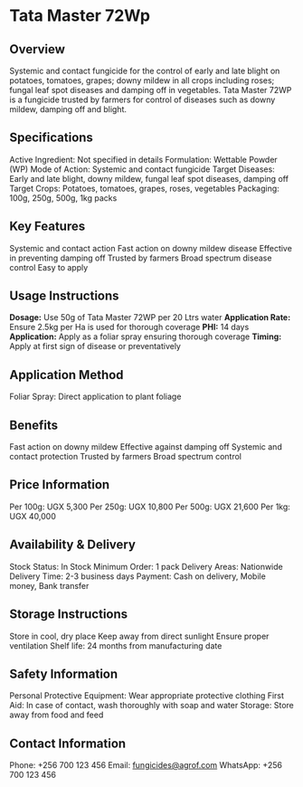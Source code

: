 # Tata Master 72Wp

## Overview
Systemic and contact fungicide for the control of early and late blight on potatoes, tomatoes, grapes; downy mildew in all crops including roses; fungal leaf spot diseases and damping off in vegetables. Tata Master 72WP is a fungicide trusted by farmers for control of diseases such as downy mildew, damping off and blight.

## Specifications
Active Ingredient: Not specified in details
Formulation: Wettable Powder (WP)
Mode of Action: Systemic and contact fungicide
Target Diseases: Early and late blight, downy mildew, fungal leaf spot diseases, damping off
Target Crops: Potatoes, tomatoes, grapes, roses, vegetables
Packaging: 100g, 250g, 500g, 1kg packs

## Key Features
Systemic and contact action
Fast action on downy mildew disease
Effective in preventing damping off
Trusted by farmers
Broad spectrum disease control
Easy to apply

## Usage Instructions
**Dosage:** Use 50g of Tata Master 72WP per 20 Ltrs water
**Application Rate:** Ensure 2.5kg per Ha is used for thorough coverage
**PHI:** 14 days
**Application:** Apply as a foliar spray ensuring thorough coverage
**Timing:** Apply at first sign of disease or preventatively

## Application Method
Foliar Spray: Direct application to plant foliage

## Benefits
Fast action on downy mildew
Effective against damping off
Systemic and contact protection
Trusted by farmers
Broad spectrum control

## Price Information
Per 100g: UGX 5,300
Per 250g: UGX 10,800
Per 500g: UGX 21,600
Per 1kg: UGX 40,000

## Availability & Delivery
Stock Status: In Stock
Minimum Order: 1 pack
Delivery Areas: Nationwide
Delivery Time: 2-3 business days
Payment: Cash on delivery, Mobile money, Bank transfer

## Storage Instructions
Store in cool, dry place
Keep away from direct sunlight
Ensure proper ventilation
Shelf life: 24 months from manufacturing date

## Safety Information
Personal Protective Equipment: Wear appropriate protective clothing
First Aid: In case of contact, wash thoroughly with soap and water
Storage: Store away from food and feed

## Contact Information
Phone: +256 700 123 456
Email: fungicides@agrof.com
WhatsApp: +256 700 123 456


